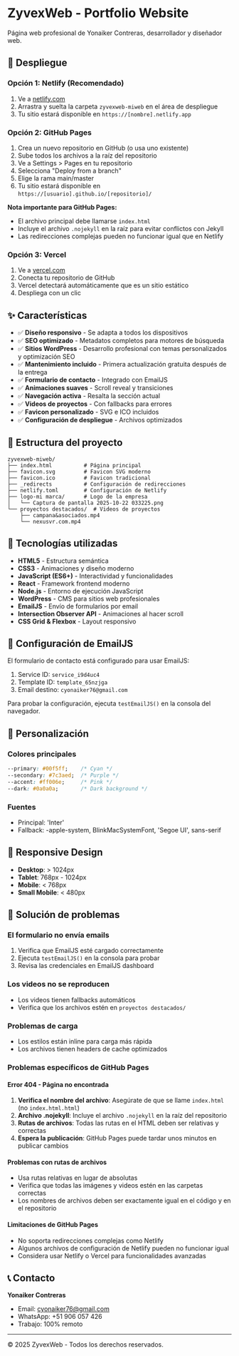 # ZyvexWeb - Portfolio Website

Página web profesional de Yonaiker Contreras, desarrollador y diseñador web.

## 🚀 Despliegue

### Opción 1: Netlify (Recomendado)

1. Ve a [netlify.com](https://netlify.com)
2. Arrastra y suelta la carpeta `zyvexweb-miweb` en el área de despliegue
3. Tu sitio estará disponible en `https://[nombre].netlify.app`

### Opción 2: GitHub Pages

1. Crea un nuevo repositorio en GitHub (o usa uno existente)
2. Sube todos los archivos a la raíz del repositorio
3. Ve a Settings > Pages en tu repositorio
4. Selecciona "Deploy from a branch"
5. Elige la rama main/master
6. Tu sitio estará disponible en `https://[usuario].github.io/[repositorio]/`

**Nota importante para GitHub Pages:**
- El archivo principal debe llamarse `index.html`
- Incluye el archivo `.nojekyll` en la raíz para evitar conflictos con Jekyll
- Las redirecciones complejas pueden no funcionar igual que en Netlify

### Opción 3: Vercel

1. Ve a [vercel.com](https://vercel.com)
2. Conecta tu repositorio de GitHub
3. Vercel detectará automáticamente que es un sitio estático
4. Despliega con un clic

## ✨ Características

- ✅ **Diseño responsivo** - Se adapta a todos los dispositivos
- ✅ **SEO optimizado** - Metadatos completos para motores de búsqueda
- ✅ **Sitios WordPress** - Desarrollo profesional con temas personalizados y optimización SEO
- ✅ **Mantenimiento incluido** - Primera actualización gratuita después de la entrega
- ✅ **Formulario de contacto** - Integrado con EmailJS
- ✅ **Animaciones suaves** - Scroll reveal y transiciones
- ✅ **Navegación activa** - Resalta la sección actual
- ✅ **Videos de proyectos** - Con fallbacks para errores
- ✅ **Favicon personalizado** - SVG e ICO incluidos
- ✅ **Configuración de despliegue** - Archivos optimizados

## 📁 Estructura del proyecto

```
zyvexweb-miweb/
├── index.html          # Página principal
├── favicon.svg         # Favicon SVG moderno
├── favicon.ico         # Favicon tradicional
├── _redirects          # Configuración de redirecciones
├── netlify.toml        # Configuración de Netlify
├── logo-mi marca/      # Logo de la empresa
│   └── Captura de pantalla 2025-10-22 033225.png
└── proyectos destacados/  # Videos de proyectos
    ├── campana&asociados.mp4
    └── nexusvr.com.mp4
```

## 🔧 Tecnologías utilizadas

- **HTML5** - Estructura semántica
- **CSS3** - Animaciones y diseño moderno
- **JavaScript (ES6+)** - Interactividad y funcionalidades
- **React** - Framework frontend moderno
- **Node.js** - Entorno de ejecución JavaScript
- **WordPress** - CMS para sitios web profesionales
- **EmailJS** - Envío de formularios por email
- **Intersection Observer API** - Animaciones al hacer scroll
- **CSS Grid & Flexbox** - Layout responsivo

## 📧 Configuración de EmailJS

El formulario de contacto está configurado para usar EmailJS:

1. Service ID: `service_i9d4uc4`
2. Template ID: `template_65nzjga`
3. Email destino: `cyonaiker76@gmail.com`

Para probar la configuración, ejecuta `testEmailJS()` en la consola del navegador.

## 🎨 Personalización

### Colores principales

```css
--primary: #00f5ff;    /* Cyan */
--secondary: #7c3aed;  /* Purple */
--accent: #ff006e;     /* Pink */
--dark: #0a0a0a;       /* Dark background */
```

### Fuentes

- Principal: 'Inter'
- Fallback: -apple-system, BlinkMacSystemFont, 'Segoe UI', sans-serif

## 📱 Responsive Design

- **Desktop**: > 1024px
- **Tablet**: 768px - 1024px
- **Mobile**: < 768px
- **Small Mobile**: < 480px

## 🐛 Solución de problemas

### El formulario no envía emails

1. Verifica que EmailJS esté cargado correctamente
2. Ejecuta `testEmailJS()` en la consola para probar
3. Revisa las credenciales en EmailJS dashboard

### Los videos no se reproducen

- Los videos tienen fallbacks automáticos
- Verifica que los archivos estén en `proyectos destacados/`

### Problemas de carga

- Los estilos están inline para carga más rápida
- Los archivos tienen headers de cache optimizados

### Problemas específicos de GitHub Pages

#### Error 404 - Página no encontrada
1. **Verifica el nombre del archivo**: Asegúrate de que se llame `index.html` (no `index.html.html`)
2. **Archivo .nojekyll**: Incluye el archivo `.nojekyll` en la raíz del repositorio
3. **Rutas de archivos**: Todas las rutas en el HTML deben ser relativas y correctas
4. **Espera la publicación**: GitHub Pages puede tardar unos minutos en publicar cambios

#### Problemas con rutas de archivos
- Usa rutas relativas en lugar de absolutas
- Verifica que todas las imágenes y videos estén en las carpetas correctas
- Los nombres de archivos deben ser exactamente igual en el código y en el repositorio

#### Limitaciones de GitHub Pages
- No soporta redirecciones complejas como Netlify
- Algunos archivos de configuración de Netlify pueden no funcionar igual
- Considera usar Netlify o Vercel para funcionalidades avanzadas

## 📞 Contacto

**Yonaiker Contreras**
- Email: cyonaiker76@gmail.com
- WhatsApp: +51 906 057 426
- Trabajo: 100% remoto

---

© 2025 ZyvexWeb - Todos los derechos reservados.
